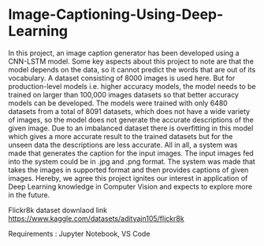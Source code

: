 # Image-Captioning-Using-Deep-Learning
In this project, an image caption generator has been developed using a CNN-LSTM model. Some key aspects about this project to note are that the model depends on the data, so it cannot predict the words that are out of its vocabulary. A dataset consisting of 8000 images is used here. But for production-level models i.e. higher accuracy models, the model needs to be trained on larger than 100,000 images datasets so that better accuracy models can be developed. The models were trained with only 6480 datasets from a total of 8091 datasets, which does not have a wide variety of images, so the model does not generate the accurate descriptions of the given image. Due to an imbalanced dataset there is overfitting in this model which gives a more accurate result to the trained datasets but for the unseen data the descriptions  are less accurate. All in all, a system was made that generates the caption for the input images. The input images fed into the system could be in .jpg and .png format. The system was made that takes the images in supported format and then provides captions of given images. Hereby, we agree this project ignites our interest in application of Deep Learning knowledge in Computer Vision and expects to explore more in the future.

Flickr8k dataset downlaod link https://www.kaggle.com/datasets/adityajn105/flickr8k

Requirements : Jupyter Notebook, VS Code
